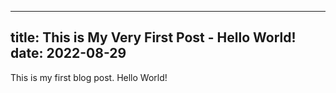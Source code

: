 ---
 title: This is My Very First Post - Hello World!
 date: 2022-08-29
 ---

 This is my first blog post. Hello World!
